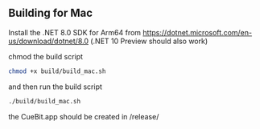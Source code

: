 

## Building for Mac

Install the .NET 8.0 SDK for Arm64 from https://dotnet.microsoft.com/en-us/download/dotnet/8.0
(.NET 10 Preview should also work)

chmod the build script

```bash
chmod +x build/build_mac.sh
```

and then run the build script

```bash
./build/build_mac.sh
```

the CueBit.app should be created in /release/